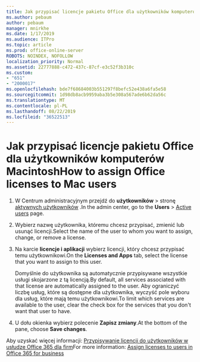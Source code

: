 ```yaml
---
title: Jak przypisać licencje pakietu Office dla użytkowników komputerów Macintosh
ms.author: pebaum
author: pebaum
manager: mnirkhe
ms.date: 1/17/2019
ms.audience: ITPro
ms.topic: article
ms.prod: office-online-server
ROBOTS: NOINDEX, NOFOLLOW
localization_priority: Normal
ms.assetid: 22777888-c472-437c-87cf-e3c52f3b310c
ms.custom:
- "651"
- "2000017"
ms.openlocfilehash: bde7f68684003b551297f8befc52e438a6fa5e58
ms.sourcegitcommit: 1d98db8acb9959aba3b5e308a567ade6b62da56c
ms.translationtype: MT
ms.contentlocale: pl-PL
ms.lasthandoff: 08/22/2019
ms.locfileid: "36522513"
---
```

# <a name="how-to-assign-office-licenses-to-mac-users"></a><span data-ttu-id="b7ea8-102">Jak przypisać licencje pakietu Office dla użytkowników komputerów Macintosh</span><span class="sxs-lookup"><span data-stu-id="b7ea8-102">How to assign Office licenses to Mac users</span></span>

1. <span data-ttu-id="b7ea8-103">W Centrum administracyjnym przejdź do **użytkowników** \> stronę [aktywnych użytkowników](https://go.microsoft.com/fwlink/p/?linkid=834822) .</span><span class="sxs-lookup"><span data-stu-id="b7ea8-103">In the admin center, go to the **Users** \> [Active users](https://go.microsoft.com/fwlink/p/?linkid=834822) page.</span></span>

2. <span data-ttu-id="b7ea8-104">Wybierz nazwę użytkownika, któremu chcesz przypisać, zmienić lub usunąć licencji.</span><span class="sxs-lookup"><span data-stu-id="b7ea8-104">Select the name of the user to whom you want to assign, change, or remove a license.</span></span>

3. <span data-ttu-id="b7ea8-105">Na karcie **licencje i aplikacji** wybierz licencji, który chcesz przypisać temu użytkownikowi.</span><span class="sxs-lookup"><span data-stu-id="b7ea8-105">On the **Licenses and Apps** tab, select the license that you want to assign to this user.</span></span>

    <span data-ttu-id="b7ea8-106">Domyślnie do użytkownika są automatycznie przypisywane wszystkie usługi skojarzone z tą licencją.</span><span class="sxs-lookup"><span data-stu-id="b7ea8-106">By default, all services associated with that license are automatically assigned to the user.</span></span> <span data-ttu-id="b7ea8-107">Aby ograniczyć liczbę usług, które są dostępne dla użytkownika, wyczyść pole wyboru dla usług, które mają temu użytkownikowi.</span><span class="sxs-lookup"><span data-stu-id="b7ea8-107">To limit which services are available to the user, clear the check box for the services that you don't want that user to have.</span></span>

4. <span data-ttu-id="b7ea8-108">U dołu okienka wybierz polecenie **Zapisz zmiany**.</span><span class="sxs-lookup"><span data-stu-id="b7ea8-108">At the bottom of the pane, choose **Save changes**.</span></span>

<span data-ttu-id="b7ea8-109">Aby uzyskać więcej informacji: [Przypisywanie licencji do użytkowników w usłudze Office 365 dla firm](https://docs.microsoft.com/office365/admin/subscriptions-and-billing/assign-licenses-to-users)</span><span class="sxs-lookup"><span data-stu-id="b7ea8-109">For more information: [Assign licenses to users in Office 365 for business](https://docs.microsoft.com/office365/admin/subscriptions-and-billing/assign-licenses-to-users)</span></span>
  